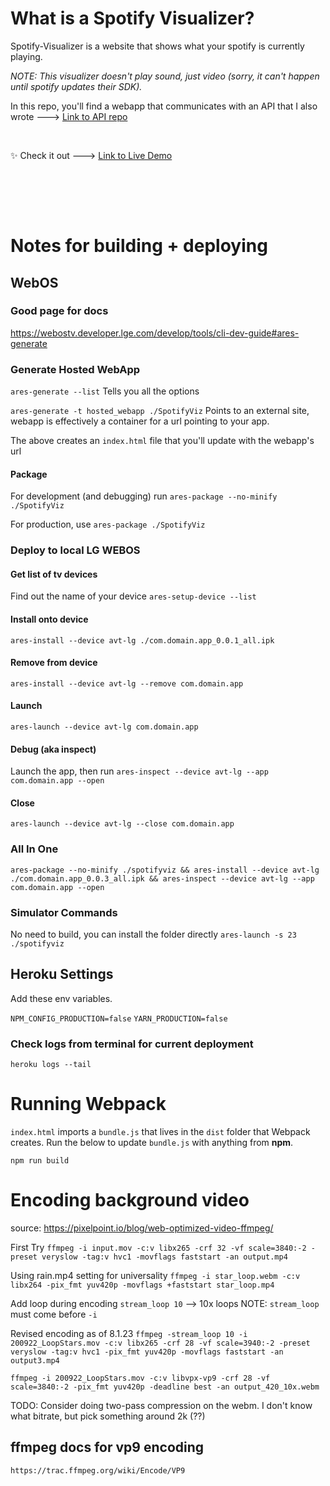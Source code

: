 # What is a Spotify Visualizer? #
Spotify-Visualizer is a website that shows what your spotify is currently playing.

_NOTE: This visualizer doesn't play sound, just video (sorry, it can't happen until spotify updates their SDK)._

In this repo, you'll find a webapp that communicates with an API that I also wrote ---> [Link to API repo](https://github.com/vantassell/spotify-visualizer-api)

<br>

✨ Check it out ---> [Link to Live Demo](https://vantassell.github.io/spotify-visualizer-webapp)

<br>

<br><br>
# Notes for building + deploying #

## WebOS ##

### Good page for docs ###
https://webostv.developer.lge.com/develop/tools/cli-dev-guide#ares-generate

### Generate Hosted WebApp ###

`ares-generate --list`
Tells you all the options

`ares-generate -t hosted_webapp ./SpotifyViz`
Points to an external site, webapp is effectively a container for a url pointing to your app.

The above creates an `index.html` file that you'll update with the webapp's url

#### Package ####
For development (and debugging) run `ares-package --no-minify ./SpotifyViz`

For production, use `ares-package ./SpotifyViz`


### Deploy to local LG WEBOS ###

#### Get list of tv devices ####
Find out the name of your device
`ares-setup-device --list`

#### Install onto device ####
`ares-install --device avt-lg ./com.domain.app_0.0.1_all.ipk`


#### Remove from device ####
`ares-install --device avt-lg --remove com.domain.app`


#### Launch #####
`ares-launch --device avt-lg com.domain.app`


#### Debug (aka inspect) ####
Launch the app, then run `ares-inspect --device avt-lg --app com.domain.app --open`


#### Close ####
`ares-launch --device avt-lg --close com.domain.app`

### All In One ###
`ares-package --no-minify ./spotifyviz && ares-install --device avt-lg ./com.domain.app_0.0.3_all.ipk && ares-inspect --device avt-lg --app com.domain.app --open`

### Simulator Commands ###
No need to build, you can install the folder directly
`ares-launch -s 23 ./spotifyviz`


## Heroku Settings ##

Add these env variables.

`NPM_CONFIG_PRODUCTION=false`
`YARN_PRODUCTION=false`

### Check logs from terminal for current deployment ### 
`heroku logs --tail`


# Running Webpack #
`index.html` imports a `bundle.js` that lives in the `dist` folder that Webpack creates. Run the below to update `bundle.js` with anything from **npm**.

`npm run build`


# Encoding background video #


source: https://pixelpoint.io/blog/web-optimized-video-ffmpeg/

First Try
`ffmpeg -i input.mov -c:v libx265 -crf 32 -vf scale=3840:-2 -preset veryslow -tag:v hvc1 -movflags faststart -an output.mp4`

Using rain.mp4 setting for universality
`ffmpeg -i star_loop.webm -c:v libx264 -pix_fmt yuv420p -movflags +faststart star_loop.mp4`

Add loop during encoding
`stream_loop 10` --> 10x loops
NOTE: `stream_loop` must come before `-i`

Revised encoding as of 8.1.23
`ffmpeg -stream_loop 10 -i 200922_LoopStars.mov -c:v libx265 -crf 28 -vf scale=3940:-2 -preset veryslow -tag:v hvc1 -pix_fmt yuv420p -movflags faststart -an output3.mp4`

`ffmpeg -i 200922_LoopStars.mov -c:v libvpx-vp9 -crf 28 -vf scale=3840:-2 -pix_fmt yuv420p -deadline best -an output_420_10x.webm`

TODO: Consider doing two-pass compression on the webm. I don't know what bitrate, but pick something around 2k (??)

## ffmpeg docs for vp9 encoding ##
`https://trac.ffmpeg.org/wiki/Encode/VP9`
